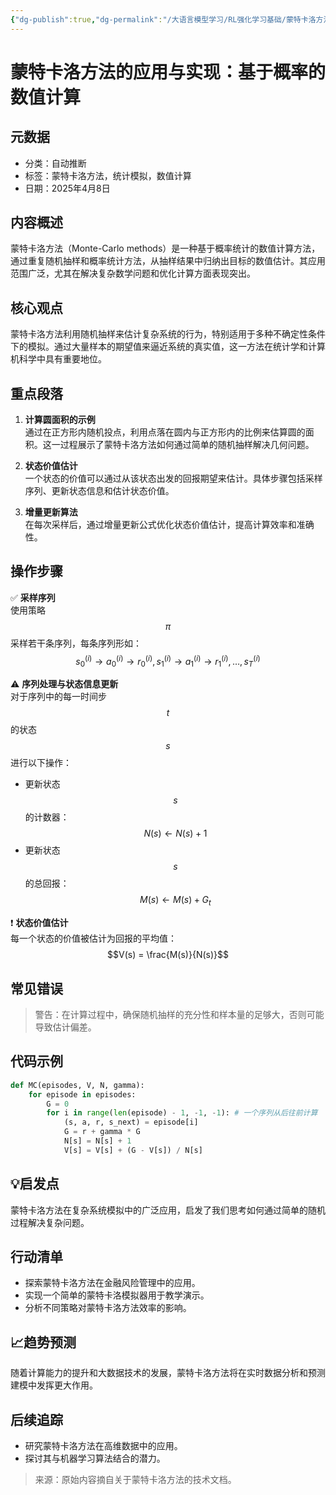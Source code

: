 ```yaml
---
{"dg-publish":true,"dg-permalink":"/大语言模型学习/RL强化学习基础/蒙特卡洛方法","dg-home":false,"dg-description":"在此输入笔记的描述","dg-hide":false,"dg-hide-title":false,"dg-show-backlinks":true,"dg-show-local-graph":true,"dg-show-inline-title":true,"dg-pinned":false,"dg-passphrase":"在此输入访问密码","dg-enable-mathjax":false,"dg-enable-mermaid":false,"dg-enable-uml":false,"dg-note-icon":0,"dg-enable-dataview":false,"tags":["NLP"],"permalink":"/大语言模型学习/RL强化学习基础/蒙特卡洛方法/","dgShowBacklinks":true,"dgShowLocalGraph":true,"dgShowInlineTitle":true,"dgPassFrontmatter":true,"noteIcon":0,"created":"2025-04-11T13:20:58.000+08:00","updated":"2025-04-13T13:06:02.498+08:00"}
---
```




# 蒙特卡洛方法的应用与实现：基于概率的数值计算

## 元数据
- 分类：自动推断
- 标签：蒙特卡洛方法，统计模拟，数值计算
- 日期：2025年4月8日


## 内容概述
蒙特卡洛方法（Monte-Carlo methods）是一种基于概率统计的数值计算方法，通过重复随机抽样和概率统计方法，从抽样结果中归纳出目标的数值估计。其应用范围广泛，尤其在解决复杂数学问题和优化计算方面表现突出。


## 核心观点
蒙特卡洛方法利用随机抽样来估计复杂系统的行为，特别适用于多种不确定性条件下的模拟。通过大量样本的期望值来逼近系统的真实值，这一方法在统计学和计算机科学中具有重要地位。


## 重点段落
1. **计算圆面积的示例**  
   通过在正方形内随机投点，利用点落在圆内与正方形内的比例来估算圆的面积。这一过程展示了蒙特卡洛方法如何通过简单的随机抽样解决几何问题。

2. **状态价值估计**  
   一个状态的价值可以通过从该状态出发的回报期望来估计。具体步骤包括采样序列、更新状态信息和估计状态价值。

3. **增量更新算法**  
   在每次采样后，通过增量更新公式优化状态价值估计，提高计算效率和准确性。


## 操作步骤
✅ **采样序列**  
使用策略 $$\pi$$ 采样若干条序列，每条序列形如：  
$$s_0^{(i)} \rightarrow a_0^{(i)} \rightarrow r_0^{(i)}, s_1^{(i)} \rightarrow a_1^{(i)} \rightarrow r_1^{(i)}, \ldots, s_T^{(i)}$$

⚠️ **序列处理与状态信息更新**  
对于序列中的每一时间步 $$t$$ 的状态 $$s$$ 进行以下操作：  
- 更新状态 $$s$$ 的计数器： $$N(s) \leftarrow N(s) + 1$$
- 更新状态 $$s$$ 的总回报： $$M(s) \leftarrow M(s) + G_t$$

❗ **状态价值估计**  
每一个状态的价值被估计为回报的平均值：  
$$V(s) = \frac{M(s)}{N(s)}$$


## 常见错误
> 警告：在计算过程中，确保随机抽样的充分性和样本量的足够大，否则可能导致估计偏差。


## 代码示例
```python
def MC(episodes, V, N, gamma):
    for episode in episodes:
        G = 0
        for i in range(len(episode) - 1, -1, -1): # 一个序列从后往前计算
            (s, a, r, s_next) = episode[i]
            G = r + gamma * G
            N[s] = N[s] + 1
            V[s] = V[s] + (G - V[s]) / N[s]
```


## 💡启发点
蒙特卡洛方法在复杂系统模拟中的广泛应用，启发了我们思考如何通过简单的随机过程解决复杂问题。


## 行动清单
- 探索蒙特卡洛方法在金融风险管理中的应用。
- 实现一个简单的蒙特卡洛模拟器用于教学演示。
- 分析不同策略对蒙特卡洛方法效率的影响。


## 📈趋势预测
随着计算能力的提升和大数据技术的发展，蒙特卡洛方法将在实时数据分析和预测建模中发挥更大作用。


## 后续追踪
- 研究蒙特卡洛方法在高维数据中的应用。
- 探讨其与机器学习算法结合的潜力。

> 来源：原始内容摘自关于蒙特卡洛方法的技术文档。

